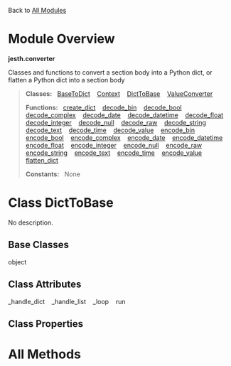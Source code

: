 Back to [All Modules](https://github.com/pyrustic/jesth/blob/master/docs/modules/README.md#readme)

# Module Overview

**jesth.converter**
 
Classes and functions to convert a section body into a Python dict, or flatten a Python dict into a section body

> **Classes:** &nbsp; [BaseToDict](https://github.com/pyrustic/jesth/blob/master/docs/modules/content/jesth.converter/content/classes/BaseToDict.md#class-basetodict) &nbsp;&nbsp; [Context](https://github.com/pyrustic/jesth/blob/master/docs/modules/content/jesth.converter/content/classes/Context.md#class-context) &nbsp;&nbsp; [DictToBase](https://github.com/pyrustic/jesth/blob/master/docs/modules/content/jesth.converter/content/classes/DictToBase.md#class-dicttobase) &nbsp;&nbsp; [ValueConverter](https://github.com/pyrustic/jesth/blob/master/docs/modules/content/jesth.converter/content/classes/ValueConverter.md#class-valueconverter)
>
> **Functions:** &nbsp; [create\_dict](https://github.com/pyrustic/jesth/blob/master/docs/modules/content/jesth.converter/content/functions.md#create_dict) &nbsp;&nbsp; [decode\_bin](https://github.com/pyrustic/jesth/blob/master/docs/modules/content/jesth.converter/content/functions.md#decode_bin) &nbsp;&nbsp; [decode\_bool](https://github.com/pyrustic/jesth/blob/master/docs/modules/content/jesth.converter/content/functions.md#decode_bool) &nbsp;&nbsp; [decode\_complex](https://github.com/pyrustic/jesth/blob/master/docs/modules/content/jesth.converter/content/functions.md#decode_complex) &nbsp;&nbsp; [decode\_date](https://github.com/pyrustic/jesth/blob/master/docs/modules/content/jesth.converter/content/functions.md#decode_date) &nbsp;&nbsp; [decode\_datetime](https://github.com/pyrustic/jesth/blob/master/docs/modules/content/jesth.converter/content/functions.md#decode_datetime) &nbsp;&nbsp; [decode\_float](https://github.com/pyrustic/jesth/blob/master/docs/modules/content/jesth.converter/content/functions.md#decode_float) &nbsp;&nbsp; [decode\_integer](https://github.com/pyrustic/jesth/blob/master/docs/modules/content/jesth.converter/content/functions.md#decode_integer) &nbsp;&nbsp; [decode\_null](https://github.com/pyrustic/jesth/blob/master/docs/modules/content/jesth.converter/content/functions.md#decode_null) &nbsp;&nbsp; [decode\_raw](https://github.com/pyrustic/jesth/blob/master/docs/modules/content/jesth.converter/content/functions.md#decode_raw) &nbsp;&nbsp; [decode\_string](https://github.com/pyrustic/jesth/blob/master/docs/modules/content/jesth.converter/content/functions.md#decode_string) &nbsp;&nbsp; [decode\_text](https://github.com/pyrustic/jesth/blob/master/docs/modules/content/jesth.converter/content/functions.md#decode_text) &nbsp;&nbsp; [decode\_time](https://github.com/pyrustic/jesth/blob/master/docs/modules/content/jesth.converter/content/functions.md#decode_time) &nbsp;&nbsp; [decode\_value](https://github.com/pyrustic/jesth/blob/master/docs/modules/content/jesth.converter/content/functions.md#decode_value) &nbsp;&nbsp; [encode\_bin](https://github.com/pyrustic/jesth/blob/master/docs/modules/content/jesth.converter/content/functions.md#encode_bin) &nbsp;&nbsp; [encode\_bool](https://github.com/pyrustic/jesth/blob/master/docs/modules/content/jesth.converter/content/functions.md#encode_bool) &nbsp;&nbsp; [encode\_complex](https://github.com/pyrustic/jesth/blob/master/docs/modules/content/jesth.converter/content/functions.md#encode_complex) &nbsp;&nbsp; [encode\_date](https://github.com/pyrustic/jesth/blob/master/docs/modules/content/jesth.converter/content/functions.md#encode_date) &nbsp;&nbsp; [encode\_datetime](https://github.com/pyrustic/jesth/blob/master/docs/modules/content/jesth.converter/content/functions.md#encode_datetime) &nbsp;&nbsp; [encode\_float](https://github.com/pyrustic/jesth/blob/master/docs/modules/content/jesth.converter/content/functions.md#encode_float) &nbsp;&nbsp; [encode\_integer](https://github.com/pyrustic/jesth/blob/master/docs/modules/content/jesth.converter/content/functions.md#encode_integer) &nbsp;&nbsp; [encode\_null](https://github.com/pyrustic/jesth/blob/master/docs/modules/content/jesth.converter/content/functions.md#encode_null) &nbsp;&nbsp; [encode\_raw](https://github.com/pyrustic/jesth/blob/master/docs/modules/content/jesth.converter/content/functions.md#encode_raw) &nbsp;&nbsp; [encode\_string](https://github.com/pyrustic/jesth/blob/master/docs/modules/content/jesth.converter/content/functions.md#encode_string) &nbsp;&nbsp; [encode\_text](https://github.com/pyrustic/jesth/blob/master/docs/modules/content/jesth.converter/content/functions.md#encode_text) &nbsp;&nbsp; [encode\_time](https://github.com/pyrustic/jesth/blob/master/docs/modules/content/jesth.converter/content/functions.md#encode_time) &nbsp;&nbsp; [encode\_value](https://github.com/pyrustic/jesth/blob/master/docs/modules/content/jesth.converter/content/functions.md#encode_value) &nbsp;&nbsp; [flatten\_dict](https://github.com/pyrustic/jesth/blob/master/docs/modules/content/jesth.converter/content/functions.md#flatten_dict)
>
> **Constants:** &nbsp; None

# Class DictToBase
No description.

## Base Classes
object

## Class Attributes
\_handle\_dict &nbsp;&nbsp; \_handle\_list &nbsp;&nbsp; \_loop &nbsp;&nbsp; run

## Class Properties


# All Methods




